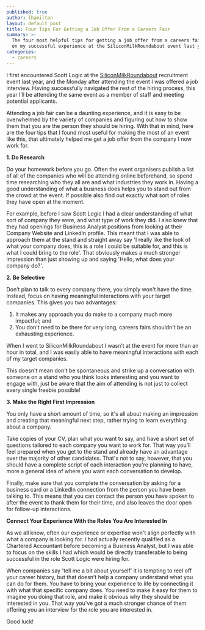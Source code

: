 ```yaml
---
published: true
author: lhamilton
layout: default_post
title: Four Tips For Getting a Job Offer From a Careers Fair
summary: >-
  The four most helpful tips for getting a job offer from a careers fair based
  on my successful experience at the SiliconMilkRoundabout event last year. 
categories:
  - careers
---
```

I first encountered Scott Logic at the [SiliconMilkRoundabout](https://www.siliconmilkroundabout.com/) recruitment event last year, and the Monday after attending the event I was offered a job interview. Having successfully navigated the rest of the hiring process, this year I’ll be attending the same event as a member of staff and meeting potential applicants. 

Attending a job fair can be a daunting experience, and it is easy to be overwhelmed by the variety of companies and figuring out how to show them that you are the person they should be hiring. With that in mind, here are the four tips that I found most useful for making the most of an event like this, that ultimately helped me get a job offer from the company I now work for.

 
**1. Do Research**

Do your homework before you go. Often the event organisers publish a list of all of the companies who will be attending online beforehand, so spend time researching who they all are and what industries they work in. Having a good understanding of what a business does helps you to stand out from the crowd at the event. If possible also find out exactly what sort of roles they have open at the moment.

For example, before I saw Scott Logic I had a clear understanding of what sort of company they were, and what type of work they did. I also knew that they had openings for Business Analyst positions from looking at their Company Website and LinkedIn profile. This meant that I was able to approach them at the stand and straight away say 'I really like the look of what your company does, this is a role I could be suitable for, and this is what I could bring to the role'. That obviously makes a much stronger impression than just showing up and saying 'Hello, what does your company do?'.

 
**2. Be Selective**

Don’t plan to talk to every company there, you simply won't have the time. Instead, focus on having meaningful interactions with your target companies. This gives you two advantages:

1. It makes any approach you do make to a company much more impactful; and
2. You don't need to be there for very long, careers fairs shouldn't be an exhausting experience.

When I went to SiliconMilkRoundabout I wasn’t at the event for more than an hour in total, and I was easily able to have meaningful interactions with each of my target companies. 

This doesn't mean don't be spontaneous and strike up a conversation with someone on a stand who you think looks interesting and you want to engage with, just be aware that the aim of attending is not just to collect every single freebie possible!

  
**3. Make the Right First Impression**

You only have a short amount of time, so it's all about making an impression and creating that meaningful next step, rather trying to learn everything about a company. 

Take copies of your CV, plan what you want to say, and have a short set of questions tailored to each company you want to work for. That way you’ll feel prepared when you get to the stand and already have an advantage over the majority of other candidates. That's not to say, however, that you should have a complete script of each interaction you're planning to have, more a general idea of where you want each conversation to develop. 

Finally, make sure that you complete the conversation by asking for a business card or a LinkedIn connection from the person you have been talking to. This means that you can contact the person you have spoken to after the event to thank them for their time, and also leaves the door open for follow-up interactions. 


**Connect Your Experience With the Roles You Are Interested In**

As we all know, often our experience or expertise won't align perfectly with what a company is looking for. I had actually recently qualified as a Chartered Accountant before becoming a Business Analyst, but I was able to focus on the skills I had which would be directly transferable to being successful in the role Scott Logic were hiring for. 

When companies say 'tell me a bit about yourself' it is tempting to reel off your career history, but that doesn’t help a company understand what you can do for them. You have to bring your experience to life by connecting it with what that specific company does. You need to make it easy for them to imagine you doing that role, and make it obvious why they should be interested in you. That way you've got a much stronger chance of them offering you an interview for the role you are interested in.
 
 
Good luck!
